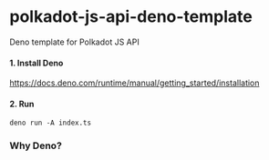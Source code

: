 # polkadot-js-api-deno-template
Deno template for Polkadot JS API

#### 1. Install Deno
https://docs.deno.com/runtime/manual/getting_started/installation


#### 2. Run

```
deno run -A index.ts 
```


### Why Deno?